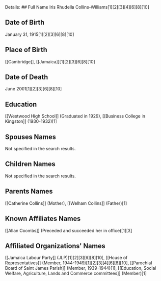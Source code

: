 Details: ## Full Name
Iris Rhudella Collins-Williams[1][2][3][4][6][8][10]

## Date of Birth
January 31, 1915[1][2][3][6][8][10]

## Place of Birth
[[Cambridge]], [[Jamaica]][1][2][3][6][8][10]

## Date of Death
June 2001[1][2][3][6][8][10]

## Education
[[Westwood High School]] (Graduated in 1929),
[[Business College in Kingston]] (1930-1932)[1]

## Spouses Names
Not specified in the search results.

## Children Names
Not specified in the search results.

## Parents Names
[[Catherine Collins]] (Mother),
[[Welham Collins]] (Father)[1]

## Known Affiliates Names
[[Allan Coombs]] (Preceded and succeeded her in office)[1][3]

## Affiliated Organizations' Names
[[Jamaica Labour Party]] (JLP)[1][2][3][6][8][10],
[[House of Representatives]] (Member, 1944-1949)[1][2][3][4][6][8][10],
[[Parochial Board of Saint James Parish]] (Member, 1939-1944)[1],
[[Education, Social Welfare, Agriculture, Lands and Commerce committees]] (Member)[1]

